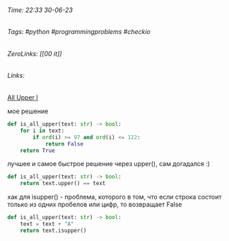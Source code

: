 ###### Time: 22:33  30-06-23  
###### Tags: #python #programmingproblems #checkio
###### ZeroLinks: [[00 it]]
###### Links: 

[All Upper I](https://py.checkio.org/ru/mission/all-upper/)

мое решение 

```python
def is_all_upper(text: str) -> bool:
    for i in text:
        if ord(i) >= 97 and ord(i) <= 122:
            return False
    return True
```

лучшее и самое быстрое решение через upper(), сам догадался :)

```python
def is_all_upper(text: str) -> bool:
    return text.upper() == text 
```

хак для isupper() - проблема, которого в том, что если строка состоит только из одних пробелов или цифр, то возвращает False

```python
def is_all_upper(text: str) -> bool:
    text = text + "A"
    return text.isupper()
```